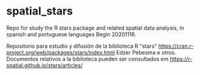 # spatial_stars
Repo for study the R stars package and related spatial data analysis, in spanish and portuguese languages
Begin 20201116.

Repositorio para estudio y difusión de la biblioteca R "stars"
<https://cran.r-project.org/web/packages/stars/index.html> Edzer Pebesma e otros.
Documentos relativos a la biblioteca pueden ser consultados em <https://r-spatial.github.io/stars/articles/>


